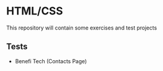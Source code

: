 # HTML/CSS 

This repository will contain some exercises and test projects 

## Tests

- Benefi Tech (Contacts Page)
